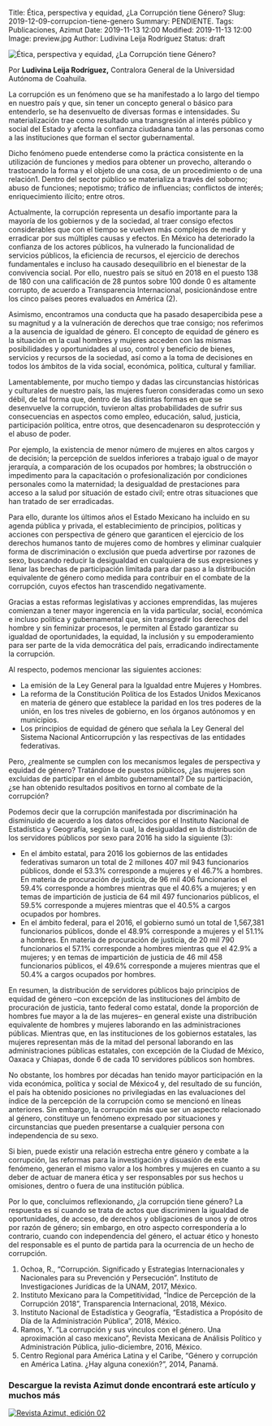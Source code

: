 Title: Ética, perspectiva y equidad, ¿La Corrupción tiene Género?
Slug: 2019-12-09-corrupcion-tiene-genero
Summary: PENDIENTE.
Tags: Publicaciones, Azimut
Date: 2019-11-13 12:00
Modified: 2019-11-13 12:00
Image: preview.jpg
Author: Ludivina Leija Rodríguez
Status: draft


<img class="img-fluid" src="imagen.jpg" alt="Ética, perspectiva y equidad, ¿La Corrupción tiene Género?">

Por **Ludivina Leija Rodríguez,** Contralora General de la Universidad Autónoma de Coahuila.

La corrupción es un fenómeno que se ha manifestado a lo largo del tiempo en nuestro país y que, sin tener un concepto general o básico para entenderlo, se ha desenvuelto de diversas formas e intensidades. Su materialización trae como resultado una transgresión al interés público y social del Estado y afecta la confianza ciudadana tanto a las personas como a las instituciones que forman el sector gubernamental.

Dicho fenómeno puede entenderse como la práctica consistente en la utilización de funciones y medios para obtener un provecho, alterando o trastocando la forma y el objeto de una cosa, de un procedimiento o de una relación1. Dentro del sector público se materializa a través del soborno; abuso de funciones; nepotismo; tráfico de influencias; conflictos de interés; enriquecimiento ilícito; entre otros.

Actualmente, la corrupción representa un desafío importante para la mayoría de los gobiernos y de la sociedad, al traer consigo efectos considerables que con el tiempo se vuelven más complejos de medir y erradicar por sus múltiples causas y efectos. En México ha deteriorado la confianza de los actores públicos, ha vulnerado la funcionalidad de servicios públicos, la eficiencia de recursos, el ejercicio de derechos fundamentales e incluso ha causado desequilibrio en el bienestar de la convivencia social. Por ello, nuestro país se situó en 2018 en el puesto 138 de 180 con una calificación de 28 puntos sobre 100 donde 0 es altamente corrupto, de acuerdo a Transparencia Internacional, posicionándose entre los cinco países peores evaluados en América (2).

Asimismo, encontramos una conducta que ha pasado desapercibida pese a su magnitud y a la vulneración de derechos que trae consigo; nos referimos a la ausencia de igualdad de género. El concepto de equidad de género es la situación en la cual hombres y mujeres acceden con las mismas posibilidades y oportunidades al uso, control y beneficio de bienes, servicios y recursos de la sociedad, así como a la toma de decisiones en todos los ámbitos de la vida social, económica, política, cultural y familiar.

Lamentablemente, por mucho tiempo y dadas las circunstancias históricas y culturales de nuestro país, las mujeres fueron consideradas como un sexo débil, de tal forma que, dentro de las distintas formas en que se desenvuelve la corrupción, tuvieron altas probabilidades de sufrir sus consecuencias en aspectos como empleo, educación, salud, justicia, participación política, entre otros, que desencadenaron su desprotección y el abuso de poder.

Por ejemplo, la existencia de menor número de mujeres en altos cargos y de decisión; la percepción de sueldos inferiores a trabajo igual o de mayor jerarquía, a comparación de los ocupados por hombres; la obstrucción o impedimento para la capacitación o profesionalización por condiciones personales como la maternidad; la desigualdad de prestaciones para acceso a la salud por situación de estado civil; entre otras situaciones que han tratado de ser erradicadas.

Para ello, durante los últimos años el Estado Mexicano ha incluido en su agenda pública y privada, el establecimiento de principios, políticas y acciones con perspectiva de género que garanticen el ejercicio de los derechos humanos tanto de mujeres como de hombres y eliminar cualquier forma de discriminación o exclusión que pueda advertirse por razones de sexo, buscando reducir la desigualdad en cualquiera de sus expresiones y llenar las brechas de participación limitada para dar paso a la distribución equivalente de género como medida para contribuir en el combate de la corrupción, cuyos efectos han trascendido negativamente.

Gracias a estas reformas legislativas y acciones emprendidas, las mujeres comienzan a tener mayor ingerencia en la vida particular, social, económica e incluso política y gubernamental que, sin transgredir los derechos del hombre y sin feminizar procesos, le permiten al Estado garantizar su igualdad de oportunidades, la equidad, la inclusión y su empoderamiento para ser parte de la vida democrática del país, erradicando indirectamente la corrupción.

Al respecto, podemos mencionar las siguientes acciones:

* La emisión de la Ley General para la Igualdad entre Mujeres y Hombres.
* La reforma de la Constitución Política de los Estados Unidos Mexicanos en materia de género que establece la paridad en los tres poderes de la unión, en los tres niveles de gobierno, en los órganos autónomos y en municipios.
* Los principios de equidad de género que señala la Ley General del Sistema Nacional Anticorrupción y las respectivas de las entidades federativas.

Pero, ¿realmente se cumplen con los mecanismos legales de perspectiva y equidad de género? Tratándose de puestos públicos, ¿las mujeres son excluidas de participar en el ámbito gubernamental? De su participación, ¿se han obtenido resultados positivos en torno al combate de la corrupción?

Podemos decir que la corrupción manifestada por discriminación ha disminuido de acuerdo a los datos ofrecidos por el Instituto Nacional de Estadística y Geografía, según la cual, la desigualdad en la distribución de los servidores públicos por sexo para 2016 ha sido la siguiente (3):

* En el ámbito estatal, para 2016 los gobiernos de las entidades federativas sumaron un total de 2 millones 407 mil 943 funcionarios públicos, donde el 53.3% corresponde a mujeres y el 46.7% a hombres. En materia de procuración de justicia, de 96 mil 406 funcionarios el 59.4% corresponde a hombres mientras que el 40.6% a mujeres; y en temas de impartición de justicia de 64 mil 497 funcionarios públicos, el 59.5% corresponde a mujeres mientras que el 40.5% a cargos ocupados por hombres.
* En el ámbito federal, para el 2016, el gobierno sumó un total de 1,567,381 funcionarios públicos, donde el 48.9% corresponde a mujeres y el 51.1% a hombres. En materia de procuración de justicia, de 20 mil 790 funcionarios el 57.1% corresponde a hombres mientras que el 42.9% a mujeres; y en temas de impartición de justicia de 46 mil 458 funcionarios públicos, el 49.6% corresponde a mujeres mientras que el 50.4% a cargos ocupados por hombres.

En resumen, la distribución de servidores públicos bajo principios de equidad de género –con excepción de las instituciones del ámbito de procuración de justicia, tanto federal como estatal, donde la proporción de hombres fue mayor a la de las mujeres– en general existe una distribución equivalente de hombres y mujeres laborando en las administraciones públicas. Mientras que, en las instituciones de los gobiernos estatales, las mujeres representan más de la mitad del personal laborando en las administraciones públicas estatales, con excepción de la Ciudad de México, Oaxaca y Chiapas, donde 6 de cada 10 servidores públicos son hombres.

No obstante, los hombres por décadas han tenido mayor participación en la vida económica, política y social de México4 y, del resultado de su función, el país ha obtenido posiciones no privilegiadas en las evaluaciones del índice de la percepción de la corrupción como se mencionó en líneas anteriores. Sin embargo, la corrupción más que ser un aspecto relacionado al género, constituye un fenómeno expresado por situaciones y circunstancias que pueden presentarse a cualquier persona con independencia de su sexo.

Si bien, puede existir una relación estrecha entre género y combate a la corrupción, las reformas para la investigación y disuasión de este fenómeno, generan el mismo valor a los hombres y mujeres en cuanto a su deber de actuar de manera ética y ser responsables por sus hechos u omisiones, dentro o fuera de una institución pública.

Por lo que, concluimos reflexionando, ¿la corrupción tiene género? La respuesta es sí cuando se trata de actos que discriminen la igualdad de oportunidades, de acceso, de derechos y obligaciones de unos y de otros por razón de género; sin embargo, en otro aspecto correspondería a lo contrario, cuando con independencia del género, el actuar ético y honesto del responsable es el punto de partida para la ocurrencia de un hecho de corrupción.

1. Ochoa, R., “Corrupción. Significado y Estrategias Internacionales y Nacionales para su Prevención y Persecución”. Instituto de Investigaciones Jurídicas de la UNAM, 2017, México.
2. Instituto Mexicano para la Competitividad, “Índice de Percepción de la Corrupción 2018”, Transparencia Internacional, 2018, México.
3. Instituto Nacional de Estadística y Geografía, “Estadística a Propósito de Día de la Administración Pública”, 2018, México.
4. Ramos, Y. “La corrupción y sus vínculos con el género. Una aproximación al caso mexicano”,
Revista Mexicana de Análisis Político y Administración Pública, julio-diciembre, 2016, México.
5. Centro Regional para América Latina y el Caribe, “Género y corrupción en América Latina. ¿Hay alguna conexión?”, 2014, Panamá.

### Descargue la revista Azimut donde encontrará este artículo y muchos más

<a href="../../secretaria-ejecutiva/publicaciones/azimut-2019-09/"><img class="img-fluid" src="../../secretaria-ejecutiva/publicaciones/azimut-2019-09/banner.jpg" alt="Revista Azimut, edición 02"></a>
